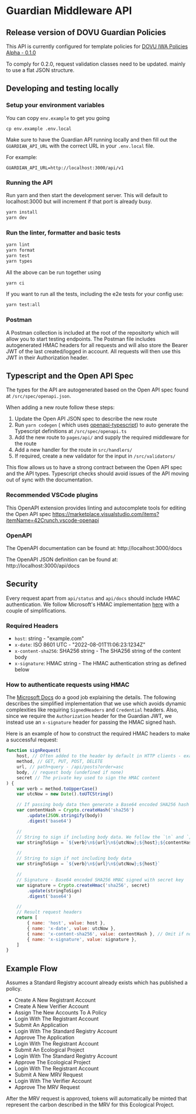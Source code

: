 # Guardian Middleware API

## Release version of DOVU Guardian Policies

This API is currently configured for template policies for [DOVU IWA Policies Alpha - 0.1.0](https://github.com/dovuofficial/guardian-policies/releases/tag/0.1.0)

To comply for 0.2.0, request validation classes need to be updated. mainly to use a flat JSON structure.

## Developing and testing locally

### Setup your environment variables

You can copy `env.example` to get you going

```
cp env.example .env.local
```

Make sure to have the Guardian API running locally and then fill out the `GUARDIAN_API_URL` with the correct URL in your `.env.local` file.

For example:

```
GUARDIAN_API_URL=http://localhost:3000/api/v1
```

### Running the API

Run yarn and then start the development server. This will default to localhost:3000 but will increment if that port is already busy.

```bash
yarn install
yarn dev
```

### Run the linter, formatter and basic tests

```bash
yarn lint
yarn format
yarn test
yarn types
```

All the above can be run together using

```bash
yarn ci
```

If you want to run all the tests, including the e2e tests for your config use:

```bash
yarn test:all
```

### Postman

A Postman collection is included at the root of the repositorty which will allow you to start testing endpoints. The Postman file includes autogenerated HMAC headers for all requests and will also store the Bearer JWT of the last created/logged in account. All requests will then use this JWT in their Authorization header.

## Typescript and the Open API Spec

The types for the API are autogenerated based on the Open API spec found at `/src/spec/openapi.json`.

When adding a new route follow these steps:

1. Update the Open API JSON spec to describe the new route
2. Run `yarn codegen` ( which uses [openapi-typescript](https://github.com/drwpow/openapi-typescript)) to auto generate the Typescript definitions at `/src/spec/openapi.ts`
3. Add the new route to `pages/api/` and supply the required middleware for the route
4. Add a new handler for the route in `src/handlers/`
5. If required, create a new validator for the input in `/src/validators/`

This flow allows us to have a strong contract between the Open API spec and the API types. Typescript checks should avoid issues of the API moving out of sync with the documentation.

### Recommended VSCode plugins

This OpenAPI extension provides linting and autocomplete tools for editing the Open API spec
https://marketplace.visualstudio.com/items?itemName=42Crunch.vscode-openapi

### OpenAPI

The OpenAPI documentation can be found at:
http://localhost:3000/docs

The OpenAPI JSON definition can be found at:
http://localhost:3000/api/docs

## Security

Every request apart from `api/status` and `api/docs` should include HMAC authentication. We follow Microsoft's HMAC implementation [here](https://docs.microsoft.com/en-us/azure/azure-app-configuration/rest-api-authentication-hmac) with a couple of simplifications.

### Required Headers

-   `host`: string - "example.com"
-   `x-date`: ISO 8601 UTC - "2022-08-01T11:06:23:1234Z"
-   `x-content-sha256`: SHA256 string - The SHA256 string of the content body
-   `x-signature`: HMAC string - The HMAC authentication string as defined below

### How to authenticate requests using HMAC

The [Microsoft Docs](https://docs.microsoft.com/en-us/azure/azure-app-configuration/rest-api-authentication-hmac) do a good job explaining the details. The following describes the simplified implementation that we use which avoids dynamic complexities like requiring `SignedHeaders` and `Credential` headers. Also, since we require the `Authorization` header for the Guardian JWT, we instead use an `x-signature` header for passing the HMAC signed hash.

Here is an example of how to construct the required HMAC headers to make a successful request:

```js
function signRequest(
	host, // Often added to the header by default in HTTP clients - example.com
	method, // GET, PUT, POST, DELETE
	url, // path+query - /api/posts?order=asc
	body, // request body (undefined if none)
	secret // The private key used to sign the HMAC content
) {
	var verb = method.toUpperCase()
	var utcNow = new Date().toUTCString()

	// If passing body data then generate a Base64 encoded SHA256 hash
	var contentHash = Crypto.createHash('sha256')
		.update(JSON.stringify(body))
		.digest('base64')

	//
	// String to sign if including body data. We follow the `\n` and `;` delimiters inline with the Microsoft spec
	var stringToSign = `${verb}\n${url}\n${utcNow};${host};${contentHash}`

	//
	// String to sign if not including body data
	var stringToSign = `${verb}\n${url}\n${utcNow};${host}`

	//
	// Signature - Base64 encoded SHA256 HMAC signed with secret key
	var signature = Crypto.createHmac('sha256', secret)
		.update(stringToSign)
		.digest('base64')

	//
	// Result request headers
	return [
		{ name: 'host', value: host },
		{ name: 'x-date', value: utcNow },
		{ name: 'x-content-sha256', value: contentHash }, // Omit if not including body data
		{ name: 'x-signature', value: signature },
	]
}
```

## Example Flow

Assumes a Standard Registry account already exists which has published a policy.

- Create A New Registrant Account
- Create A New Verifier Account
- Assign The New Accounts To A Policy
- Login With The Registrant Account
- Submit An Application
- Login With The Standard Registry Account
- Approve The Application
- Login With The Registrant Account
- Submit An Ecological Project
- Login With The Standard Registry Account
- Approve The Ecological Project
- Login With The Registrant Account
- Submit A New MRV Request
- Login With The Verifier Account
- Approve The MRV Request

After the MRV request is approved, tokens will automatically be minted that represent the carbon described in the MRV for this Ecological Project.
